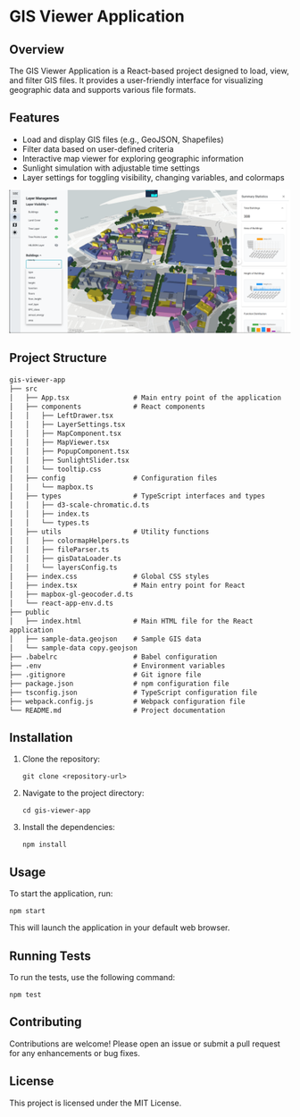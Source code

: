 # GIS Viewer Application

## Overview
The GIS Viewer Application is a React-based project designed to load, view, and filter GIS files. It provides a user-friendly interface for visualizing geographic data and supports various file formats.

## Features
- Load and display GIS files (e.g., GeoJSON, Shapefiles)
- Filter data based on user-defined criteria
- Interactive map viewer for exploring geographic information
- Sunlight simulation with adjustable time settings
- Layer settings for toggling visibility, changing variables, and colormaps


![alt text](image.png)

## Project Structure
```
gis-viewer-app
├── src
│   ├── App.tsx                # Main entry point of the application
│   ├── components             # React components
│   │   ├── LeftDrawer.tsx
│   │   ├── LayerSettings.tsx
│   │   ├── MapComponent.tsx
│   │   ├── MapViewer.tsx
│   │   ├── PopupComponent.tsx
│   │   ├── SunlightSlider.tsx
│   │   └── tooltip.css
│   ├── config                 # Configuration files
│   │   └── mapbox.ts
│   ├── types                  # TypeScript interfaces and types
│   │   ├── d3-scale-chromatic.d.ts
│   │   ├── index.ts
│   │   └── types.ts
│   ├── utils                  # Utility functions
│   │   ├── colormapHelpers.ts
│   │   ├── fileParser.ts
│   │   ├── gisDataLoader.ts
│   │   └── layersConfig.ts
│   ├── index.css              # Global CSS styles
│   ├── index.tsx              # Main entry point for React
│   ├── mapbox-gl-geocoder.d.ts
│   └── react-app-env.d.ts
├── public
│   ├── index.html             # Main HTML file for the React application
│   ├── sample-data.geojson    # Sample GIS data
│   └── sample-data copy.geojson
├── .babelrc                   # Babel configuration
├── .env                       # Environment variables
├── .gitignore                 # Git ignore file
├── package.json               # npm configuration file
├── tsconfig.json              # TypeScript configuration file
├── webpack.config.js          # Webpack configuration file
└── README.md                  # Project documentation
```

## Installation
1. Clone the repository:
   ```
   git clone <repository-url>
   ```
2. Navigate to the project directory:
   ```
   cd gis-viewer-app
   ```
3. Install the dependencies:
   ```
   npm install
   ```

## Usage
To start the application, run:
```
npm start
```
This will launch the application in your default web browser.

## Running Tests
To run the tests, use the following command:
```
npm test
```

## Contributing
Contributions are welcome! Please open an issue or submit a pull request for any enhancements or bug fixes.

## License
This project is licensed under the MIT License.